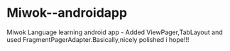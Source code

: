 # Miwok--androidapp
Miwok Language learning android app - Added ViewPager,TabLayout and used FragmentPagerAdapter.Basically,nicely polished i hope!!!
